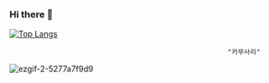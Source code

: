 ### Hi there 👋

<!--
**songjihoon12/songjihoon12** is a ✨ _special_ ✨ repository because its `README.md` (this file) appears on your GitHub profile.

Here are some ideas to get you started:

- 🔭 I’m currently working on ...
- 🌱 I’m currently learning ...
- 👯 I’m looking to collaborate on ...
- 🤔 I’m looking for help with ...
- 💬 Ask me about ...
- 📫 How to reach me: ...
- 😄 Pronouns: ...
- ⚡ Fun fact: ...
-->
[![Top Langs](https://github-readme-stats.vercel.app/api/top-langs/?username=songjihoon12&layout=compact)](https://github.com/songjihoon12/)

                                                          "카무사리"
                                                         


![ezgif-2-5277a7f9d9](https://github.com/user-attachments/assets/fd1e394a-be53-4d8d-abd0-b567b5565376)


